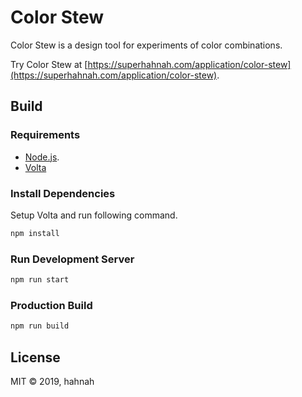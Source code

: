 # Color Stew

Color Stew is a design tool for experiments of color combinations.

Try Color Stew at [https://superhahnah.com/application/color-stew](https://superhahnah.com/application/color-stew).

## Build

### Requirements

- [Node.js](https://nodejs.org/).
- [Volta](https://volta.sh/)

### Install Dependencies

Setup Volta and run following command.

```sh
npm install
```

### Run Development Server

```sh
npm run start
```

### Production Build

```sh
npm run build
```

## License

MIT &copy; 2019, hahnah
